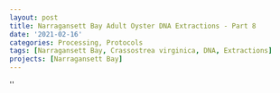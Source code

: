 ```yaml
---
layout: post
title: Narragansett Bay Adult Oyster DNA Extractions - Part 8
date: '2021-02-16'
categories: Processing, Protocols
tags: [Narragansett Bay, Crassostrea virginica, DNA, Extractions]
projects: [Narragansett Bay]
---
```



''



